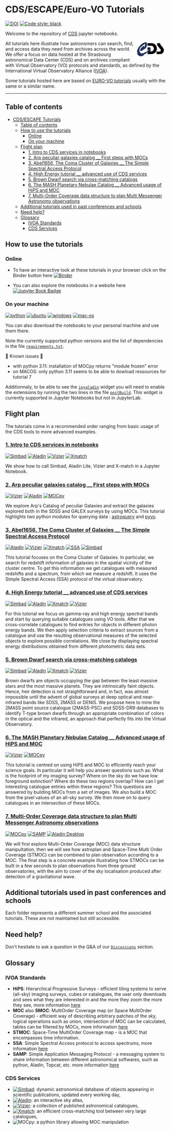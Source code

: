 <!-- markdownlint-disable MD033 -->

# CDS/ESCAPE/Euro-VO Tutorials

[![DOI](https://zenodo.org/badge/224865065.svg)](https://zenodo.org/badge/latestdoi/224865065)
[![Code style: black](https://img.shields.io/badge/code%20style-black-000000.svg)](https://github.com/psf/black)

Welcome to the repository of [CDS](https://cds.u-strasbg.fr/ "https://cds.u-strasbg.fr/") jupyter notebooks.

<img align="right" width="20%" alt="CDS logo" src="Notebooks/Data/images/cds.png">

All tutorials here illustrate how astronomers can search, find, and access data they need from archives across the world. We offer a focus on data hosted at the Strasbourg astronomical Data Center (CDS) and on archives compliant with Virtual Observatory (VO) protocols and standards, as defined by the International Virtual Observatory Alliance ([IVOA](https://www.ivoa.net/ "https://www.ivoa.net/")).

Some tutorials hosted here are based on [EURO-VO tutorials](https://www.euro-vo.org/scientific-tutorials/ "https://www.euro-vo.org/scientific-tutorials/") usually with the same or a similar name.

***

## Table of contents

- [CDS/ESCAPE Tutorials](#cdsescape-tutorials)
  - [Table of contents](#table-of-contents)
  - [How to use the tutorials](#how-to-use-the-tutorials)
    - [Online](#online)
    - [On your machine](#on-your-machine)
  - [Flight plan](#flight-plan)
    - [1. Intro to CDS services in notebooks](#1-intro-to-cds-services-in-notebooks)
    - [2. Arp peculiar galaxies catalog \_\_ First steps with MOCs](#2-arp-peculiar-galaxies-catalog-__-first-steps-with-mocs)
    - [3. Abel1656, The Coma Cluster of Galaxies \_\_ The Simple Spectral Access Protocol](#3-abel1656-the-coma-cluster-of-galaxies-__-the-simple-spectral-access-protocol)
    - [4. High Energy tutorial \_\_ advanced use of CDS services](#4-high-energy-tutorial-__-advanced-use-of-cds-services)
    - [5. Brown Dwarf search via cross-matching catalogs](#5-brown-dwarf-search-via-cross-matching-catalogs)
    - [6. The MASH Planetary Nebulae Catalog \_\_ Advanced usage of HiPS and MOC](#6-the-mash-planetary-nebulae-catalog-__-advanced-usage-of-hips-and-moc)
    - [7. Multi-Order Coverage data structure to plan Multi Messenger Astronomy observations](#7-multi-order-coverage-data-structure-to-plan-multi-messenger-astronomy-observations)
  - [Additional tutorials used in past conferences and schools](#additional-tutorials-used-in-past-conferences-and-schools)
  - [Need help?](#need-help)
  - [Glossary](#glossary)
    - [IVOA Standards](#ivoa-standards)
    - [CDS Services](#cds-services)

## How to use the tutorials

### Online

- To have an interactive look at these tutorials in your browser click on the Binder button here 
[![Binder](https://mybinder.org/badge_logo.svg)](https://mybinder.org/v2/gh/cds-astro/tutorials/master?filepath=Notebooks)

- You can also explore the notebooks in a website here [![Jupyter Book Badge](https://jupyterbook.org/badge.svg)](https://cds-astro.github.io/tutorials/intro.html "https://cds-astro.github.io/tutorials/intro.html")

### On your machine

[![python](https://img.shields.io/badge/python-3.8%20%7C%203.9%20%7C%203.10-informational)](https://www.python.org/downloads/ "https://www.python.org/downloads/")
[![ubuntu](https://github.com/cds-astro/tutorials/actions/workflows/notebooks-check_ubuntu.yml/badge.svg)](https://github.com/cds-astro/tutorials/actions/workflows/notebooks-check_ubuntu.yml)
[![windows](https://github.com/cds-astro/tutorials/actions/workflows/notebooks-check_windows.yml/badge.svg)](https://github.com/cds-astro/tutorials/actions/workflows/notebooks-check_windows.yml)
[![mac-os](https://github.com/cds-astro/tutorials/actions/workflows/notebooks-checks_mac-os.yml/badge.svg)](https://github.com/cds-astro/tutorials/actions/workflows/notebooks-checks_mac-os.yml)

You can also download the notebooks to your personal machine and use them there.

Note the currently supported python versions and the list of dependencies in the file [`requirements.txt`](requirements.txt).

:rotating_light: Known issues :rotating_light:

- with python 3.11: installation of MOCpy returns "module frozen" error
- on MACOS: only python 3.11 seems to be able to dowload ressources for tutorial 7

Additionnaly, to be able to see the [`ipyaladin`](https://github.com/cds-astro/ipyaladin "https://github.com/cds-astro/ipyaladin") widget you will need to enable the extensions by running the two lines in the file [`postBuild`](https://github.com/cds-astro/postBuild "https://github.com/cds-astro/postBuild"). This widget is currently supported in Jupyter Notebooks but not in JupyterLab.

## Flight plan

The tutorials come in a recommended order ranging from basic usage of the CDS tools to more advanced examples.

### [1. Intro to CDS services in notebooks](Notebooks/1_Intro_to_CDS_services_in_notebooks.ipynb)

[![Simbad](https://custom-icon-badges.demolab.com/badge/Simbad-gray.svg?logo=simbad&logoColor=lightblue&logoWidth=20)](https://simbad.cds.unistra.fr/simbad/ "https://simbad.cds.unistra.fr/simbad/")
[![Aladin](https://custom-icon-badges.demolab.com/badge/Aladin-gray.svg?logo=aladin&logoColor=purple&logoWidth=20)](https://aladin.cds.unistra.fr/aladin.gml "https://aladin.cds.unistra.fr/aladin.gml")
[![Vizier](https://custom-icon-badges.demolab.com/badge/Vizier-gray.svg?logo=vizier&logoColor=orange&logoWidth=20)](https://vizier.cds.unistra.fr/viz-bin/VizieR "https://vizier.cds.unistra.fr/viz-bin/VizieR")
[![Xmatch](https://custom-icon-badges.demolab.com/badge/Xmatch-gray.svg?logo=xmatch&logoColor=blue&logoWidth=20)](http://cdsxmatch.u-strasbg.fr/ "http://cdsxmatch.u-strasbg.fr/")

We show how to call Simbad, Aladin Lite, Vizier and X-match in a Jupyter Notebook.

### [2. Arp peculiar galaxies catalog __ First steps with MOCs](Notebooks/2_Arp_peculiar_galaxies_catalog__first_steps_with_MOCs.ipynb)

[![Vizier](https://custom-icon-badges.demolab.com/badge/Vizier-gray.svg?logo=vizier&logoColor=orange&logoWidth=20)](https://vizier.cds.unistra.fr/viz-bin/VizieR "https://vizier.cds.unistra.fr/viz-bin/VizieR")
[![Aladin](https://custom-icon-badges.demolab.com/badge/Aladin-gray.svg?logo=aladin&logoColor=purple&logoWidth=20)](https://aladin.cds.unistra.fr/aladin.gml "https://aladin.cds.unistra.fr/aladin.gml")
[![MOCpy](https://img.shields.io/badge/MOCpy-gray)](https://github.com/cds-astro/mocpy "https://github.com/cds-astro/mocpy")

We explore Arp's Catalog of peculiar Galaxies and extract the galaxies explored both in the SDSS and GALEX surveys by using MOCs.
This tutorial highlights two python modules for querying data : [astroquery](https://astroquery.readthedocs.io/en/latest/index.html "https://astroquery.readthedocs.io/en/latest/index.html") and [pyvo](https://pyvo.readthedocs.io/en/latest/index.html "https://pyvo.readthedocs.io/en/latest/index.html").

### [3. Abel1656, The Coma Cluster of Galaxies __ The Simple Spectral Access Protocol](Notebooks/3_Abel1656_The_Coma_Cluster_of_Galaxies.ipynb)

[![Aladin](https://custom-icon-badges.demolab.com/badge/Aladin-gray.svg?logo=aladin&logoColor=purple&logoWidth=20)](https://aladin.cds.unistra.fr/aladin.gml "https://aladin.cds.unistra.fr/aladin.gml")
[![Vizier](https://custom-icon-badges.demolab.com/badge/Vizier-gray.svg?logo=vizier&logoColor=orange&logoWidth=20)](https://vizier.cds.unistra.fr/viz-bin/VizieR "https://vizier.cds.unistra.fr/viz-bin/VizieR")
[![Xmatch](https://custom-icon-badges.demolab.com/badge/Xmatch-gray.svg?logo=xmatch&logoColor=blue&logoWidth=20)](http://cdsxmatch.u-strasbg.fr/)
[![SSA](https://img.shields.io/badge/SSA-gray)](https://github.com/ivoa-std/SSA "https://github.com/ivoa-std/SSA")
[![Simbad](https://custom-icon-badges.demolab.com/badge/Simbad-gray.svg?logo=simbad&logoColor=lightblue&logoWidth=20)](https://simbad.cds.unistra.fr/simbad/ "https://simbad.cds.unistra.fr/simbad/")

This tutorial focuses on the Coma Cluster of Galaxies. In particular, we search for redshift information of galaxies in the spatial vicinity of the cluster centre. To get this information we get catalogues with measured redshifts and a spectrum, from which we measure a redshift. It uses the Simple Spectral Access (SSA) protocol of the virtual observatory.

### [4. High Energy tutorial __ advanced use of CDS services](Notebooks/4_HighEnergy-tutorial.ipynb)

[![Simbad](https://custom-icon-badges.demolab.com/badge/Simbad-gray.svg?logo=simbad&logoColor=lightblue&logoWidth=20)](https://simbad.cds.unistra.fr/simbad/ "https://simbad.cds.unistra.fr/simbad/")
[![Aladin](https://custom-icon-badges.demolab.com/badge/Aladin-gray.svg?logo=aladin&logoColor=purple&logoWidth=20)](https://aladin.cds.unistra.fr/aladin.gml "https://aladin.cds.unistra.fr/aladin.gml")
[![Xmatch](https://custom-icon-badges.demolab.com/badge/Xmatch-gray.svg?logo=xmatch&logoColor=blue&logoWidth=20)](http://cdsxmatch.u-strasbg.fr/ "http://cdsxmatch.u-strasbg.fr/")
[![Vizier](https://custom-icon-badges.demolab.com/badge/Vizier-gray.svg?logo=vizier&logoColor=orange&logoWidth=20)](https://vizier.cds.unistra.fr/viz-bin/VizieR "https://vizier.cds.unistra.fr/viz-bin/VizieR")

For this tutorial we focus on gamma-ray and high energy spectral bands and start by querying suitable catalogues using VO tools. After that we cross-correlate catalogues to find entries for objects in different photon energy bands. We then apply selection criteria to extract sources from a catalogue and use the resulting observational measures of the selected objects to explore possible correlations. We close by displaying spectral energy distributions obtained from different photometric data sets.

### [5. Brown Dwarf search via cross-matching catalogs](Notebooks/5_Brown_Dwarf_Search_via_Cross-matching_Catalogs.ipynb)

[![Simbad](https://custom-icon-badges.demolab.com/badge/Simbad-gray.svg?logo=simbad&logoColor=lightblue&logoWidth=20)](https://simbad.cds.unistra.fr/simbad/ "https://simbad.cds.unistra.fr/simbad/")
[![Aladin](https://custom-icon-badges.demolab.com/badge/Aladin-gray.svg?logo=aladin&logoColor=purple&logoWidth=20)](https://aladin.cds.unistra.fr/aladin.gml "https://aladin.cds.unistra.fr/aladin.gml")
[![Xmatch](https://custom-icon-badges.demolab.com/badge/Xmatch-gray.svg?logo=xmatch&logoColor=blue&logoWidth=20)](http://cdsxmatch.u-strasbg.fr/ "http://cdsxmatch.u-strasbg.fr/")
[![Vizier](https://custom-icon-badges.demolab.com/badge/Vizier-gray.svg?logo=vizier&logoColor=orange&logoWidth=20)](https://vizier.cds.unistra.fr/viz-bin/VizieR "https://vizier.cds.unistra.fr/viz-bin/VizieR")

Brown dwarfs are objects occupying the gap between the least massive stars and the most massive planets. They are intrinsically faint objects. Hence, heir detection is not straightforward and, in fact, was almost impossible until the advent of global surveys at deep optical and near-infrared bands like SDSS, 2MASS or DENIS. We propose here to mine the 2MASS point source catalogue (2MASS-PSC) and SDSS-DR9 databases to identify T-type brown dwarfs through an appropriate combination of colors in the optical and the infrared, an approach that perfectly fits into the Virtual Observatory.

### [6. The MASH Planetary Nebulae Catalog __ Advanced usage of HiPS and MOC](Notebooks/6_The_MASH_Planetary_Nebulae_Catalog__Advanced_usage_of_HiPS_and_MOC.ipynb)

[![Vizier](https://custom-icon-badges.demolab.com/badge/Vizier-gray.svg?logo=vizier&logoColor=orange&logoWidth=20)](https://vizier.cds.unistra.fr/viz-bin/VizieR "https://vizier.cds.unistra.fr/viz-bin/VizieR")
[![MOCpy](https://img.shields.io/badge/MOCpy-gray)](https://github.com/cds-astro/mocpy "https://github.com/cds-astro/mocpy")

This tutorial is centred on using HiPS and MOC to efficiently reach your science goals. In particular it will help you answer questions such as: What is the footprint of my imaging survey? Where on the sky do we have low foreground extinction? Where do these two regions overlap? How can I get interesting catalogue entries within these regions? This questions are answered by building MOCs from a set of images. We also build a MOC from the pixel values of an all-sky survey. We then move on to query catalogues in an intersection of these MOCs.

### [7. Multi-Order Coverage data structure to plan Multi Messenger Astronomy observations](Notebooks/7_Multi-Order-Coverage-data-structure-to-plan-multi-messenger-observations-v2.ipynb)

[![MOCpy](https://img.shields.io/badge/MOCpy-gray)](https://github.com/cds-astro/mocpy "https://github.com/cds-astro/mocpy")
[![SAMP](https://img.shields.io/badge/SAMP-gray)](https://www.ivoa.net/documents/SAMP/ "https://www.ivoa.net/documents/SAMP/")
[![Aladin Desktop](https://img.shields.io/badge/Aladin-gray)](https://aladin.cds.unistra.fr/AladinDesktop/ "https://aladin.cds.unistra.fr/AladinDesktop/")

We will first explore Multi-Order Coverage (MOC) data structure manipultation, then we will see how astroplan and Space-Time Multi Order Coverage (STMOC) can be combined to plan observation according to a MOC. The final step is a concrete example illustrating how STMOCs can be built in a few seconds to plan observations from three ground observatories, with the aim to cover of the sky localisation produced after detection of a gravitational wave.

## Additional tutorials used in past conferences and schools

Each folder represents a different summer school and the associated tutorials. These are not maintained but still accessible.

## Need help?

Don't hesitate to ask a question in the Q&A of our [`Discussions`](https://github.com/cds-astro/tutorials/discussions/categories/q-a "https://github.com/cds-astro/tutorials/discussions/categories/q-a") section.

## Glossary

### IVOA Standards

- **HiPS**: Hierarchical Progressive Surveys - efficient tiling systems to serve (all-sky) imaging surveys, cubes or catalogues, the user only downloads and sees what they are interested in and the more they zoom the more they see, more information [here](https://aladin.u-strasbg.fr/hips/ "https://aladin.u-strasbg.fr/hips/")
- **MOC** also **SMOC**: MultiOrder Coverage map (or Space MultiOrder Coverage) - efficient way of describing arbitrary patches of the sky, logical operations such as union, intersection of MOC can be calculated, tables can be filtered by MOCs, more information [here](https://ivoa.net/documents/MOC/ "https://ivoa.net/documents/MOC/")
- **STMOC**: Space-Time MultiOrder Coverage map - is a MOC that encompasses time information.
- **SSA**: Simple Spectral Access protocol to access spectrums, more information [here](https://github.com/ivoa-std/SSA "https://github.com/ivoa-std/SSA")
- **SAMP**: Simple Application Messaging Protocol - a messaging system to share information between different astronomical softwares, such as python, Aladin, Topcat, etc. more information [here](https://www.ivoa.net/documents/SAMP/ "https://www.ivoa.net/documents/SAMP/")

### CDS Services

- [![Simbad](https://custom-icon-badges.demolab.com/badge/Simbad-gray.svg?logo=simbad&logoColor=lightblue&logoWidth=20)](https://simbad.cds.unistra.fr/simbad/ "https://simbad.cds.unistra.fr/simbad/"): dynamic astronomical database of objects appearing in scientific publications, updated every working day,
- [![Aladin](https://custom-icon-badges.demolab.com/badge/Aladin-gray.svg?logo=aladin&logoColor=purple&logoWidth=20)](https://aladin.cds.unistra.fr/aladin.gml "https://aladin.cds.unistra.fr/aladin.gml"): an interactive sky atlas,
- [![Vizier](https://custom-icon-badges.demolab.com/badge/Vizier-gray.svg?logo=vizier&logoColor=orange&logoWidth=20)](https://vizier.cds.unistra.fr/viz-bin/VizieR "https://vizier.cds.unistra.fr/viz-bin/VizieR"): a collection of published astronomical catalogues,
- [![Xmatch](https://custom-icon-badges.demolab.com/badge/Xmatch-gray.svg?logo=xmatch&logoColor=blue&logoWidth=20)](http://cdsxmatch.u-strasbg.fr/ "http://cdsxmatch.u-strasbg.fr/"): an efficient cross-matching tool between very large catalogues,
- ![MOCpy](https://img.shields.io/badge/MOCpy-gray "https://img.shields.io/badge/MOCpy-gray"): a python library allowing MOC manipulation
